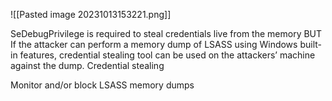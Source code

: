 
![[Pasted image 20231013153221.png]]

SeDebugPrivilege is required to steal credentials live from the memory
BUT If the attacker can perform a memory dump of LSASS using Windows built-in features, credential stealing tool can be used on the attackers’ machine against the dump. Credential stealing 

Monitor and/or block LSASS memory dumps
